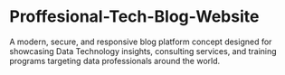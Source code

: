# Proffesional-Tech-Blog-Website
A modern, secure, and responsive blog platform concept designed for showcasing Data Technology insights, consulting services, and training programs targeting data professionals around the world.
